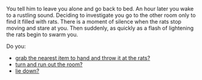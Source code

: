 You tell him to leave you alone and go back to bed. An hour later you wake
to a rustling sound. Deciding to investigate you go to the other room only
to find it filled with rats. There is a moment of silence when the rats stop
moving and stare at you. Then suddenly, as quickly as a flash of lightening
the rats begin to swarm you.

Do you:
- [grab the nearest item to hand and throw it at the rats?](rat-fight/flaming_rats.md)
- [turn and run out the room?](rat-fight/ice-berg.md)
- [lie down?](rat-fight/sleep.md)
